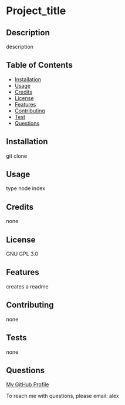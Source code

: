 
# Project_title

## Description

description

## Table of Contents

* [Installation](#installation)
* [Usage](#usage)
* [Credits](#credits)
* [License](#license)
* [Features](#features)
* [Contributing](#contributing)
* [Test](#tests)
* [Questions](#questions)


## Installation

git clone

## Usage

type node index

## Credits

none

## License

GNU GPL 3.0

## Features

creates a readme

## Contributing

none

## Tests

none

## Questions

[My GitHub Profile](https://github.com/alex)

To reach me with questions, please email: alex

